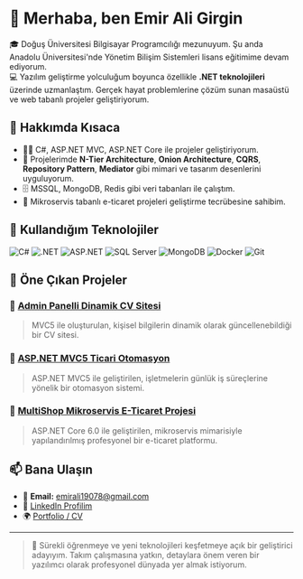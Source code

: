 # 👋 Merhaba, ben Emir Ali Girgin

🎓 Doğuş Üniversitesi Bilgisayar Programcılığı mezunuyum. Şu anda Anadolu Üniversitesi'nde Yönetim Bilişim Sistemleri lisans eğitimime devam ediyorum.  
💻 Yazılım geliştirme yolculuğum boyunca özellikle **.NET teknolojileri** üzerinde uzmanlaştım. Gerçek hayat problemlerine çözüm sunan masaüstü ve web tabanlı projeler geliştiriyorum.

## 💼 Hakkımda Kısaca

- 👨‍💻 C#, ASP.NET MVC, ASP.NET Core ile projeler geliştiriyorum.  
- 🧱 Projelerimde **N-Tier Architecture**, **Onion Architecture**, **CQRS**, **Repository Pattern**, **Mediator** gibi mimari ve tasarım desenlerini uyguluyorum.  
- 🗄️ MSSQL, MongoDB, Redis gibi veri tabanları ile çalıştım.  
- 🚀 Mikroservis tabanlı e-ticaret projeleri geliştirme tecrübesine sahibim.

## 🔧 Kullandığım Teknolojiler

![C#](https://img.shields.io/badge/-C%23-239120?style=flat-square&logo=c-sharp&logoColor=white)
![.NET](https://img.shields.io/badge/-.NET-512BD4?style=flat-square&logo=dotnet&logoColor=white)
![ASP.NET](https://img.shields.io/badge/-ASP.NET-5C2D91?style=flat-square&logo=dotnet)
![SQL Server](https://img.shields.io/badge/-SQL%20Server-CC2927?style=flat-square&logo=microsoft-sql-server&logoColor=white)
![MongoDB](https://img.shields.io/badge/-MongoDB-47A248?style=flat-square&logo=mongodb&logoColor=white)
![Docker](https://img.shields.io/badge/-Docker-2496ED?style=flat-square&logo=docker&logoColor=white)
![Git](https://img.shields.io/badge/-Git-F05032?style=flat-square&logo=git&logoColor=white)

## 📂 Öne Çıkan Projeler

### 🔹 [Admin Panelli Dinamik CV Sitesi](https://github.com/eag29/ASP.NET_MVC5_AdminPanelliDinamikCvSitesi)  
> MVC5 ile oluşturulan, kişisel bilgilerin dinamik olarak güncellenebildiği bir CV sitesi.

### 🔹 [ASP.NET MVC5 Ticari Otomasyon](https://github.com/eag29/ASP.NET_MVC5_Ticari_Otomasyon)  
> ASP.NET MVC5 ile geliştirilen, işletmelerin günlük iş süreçlerine yönelik bir otomasyon sistemi.

### 🔹 [MultiShop Mikroservis E-Ticaret Projesi](https://github.com/eag29/MultiShop-E-Ticaret-Mikroservis-Projesi)  
> ASP.NET Core 6.0 ile geliştirilen, mikroservis mimarisiyle yapılandırılmış profesyonel bir e-ticaret platformu.

## 📫 Bana Ulaşın

- 📧 **Email:** emirali19078@gmail.com  
- 🔗 [LinkedIn Profilim]([https://www.linkedin.com/in/placeholder](https://www.linkedin.com/in/emir-ali-girgin-a190b1201/)) 
- 🌍 [Portfolio / CV](https://github.com/EmirAliGirgin) 

---

> 🚀 Sürekli öğrenmeye ve yeni teknolojileri keşfetmeye açık bir geliştirici adayıyım. Takım çalışmasına yatkın, detaylara önem veren bir yazılımcı olarak profesyonel dünyada yer almak istiyorum.

